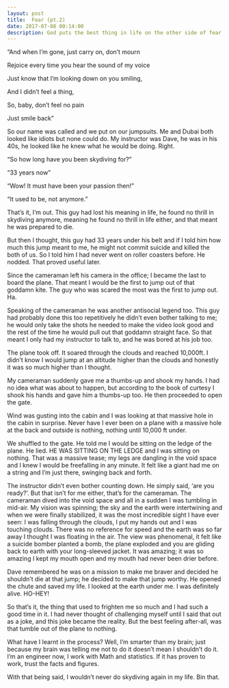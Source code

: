 ```yaml
---
layout: post
title:  Fear (pt.2)
date: 2017-07-08 00:14:00
description: God puts the best thing in life on the other side of fear
---
```

“And when I’m gone, just carry on, don’t mourn

Rejoice every time you hear the sound of my voice

Just know that I’m looking down on you smiling,

And I didn’t feel a thing, 

So, baby, don’t feel no pain

Just smile back”

So our name was called and we put on our jumpsuits. Me and Dubai both looked like idiots but none could do. My instructor was Dave, he was in his 40s, he looked like he knew what he would be doing. Right. 

“So how long have you been skydiving for?”

“33 years now”

“Wow! It must have been your passion then!”

“It used to be, not anymore.”

That’s it, I’m out. This guy had lost his meaning in life, he found no thrill in skydiving anymore, meaning he found no thrill in life either, and that meant he was prepared to die. 

But then I thought, this guy had 33 years under his belt and if I told him how much this jump meant to me, he might not commit suicide and killed the both of us. So I told him I had never went on roller coasters before. He nodded. That proved useful later.

Since the cameraman left his camera in the office; I became the last to board the plane. That meant I would be the first to jump out of that goddamn kite. The guy who was scared the most was the first to jump out. Ha. 

Speaking of the cameraman he was another antisocial legend too. This guy had probably done this too repetitively he didn’t even bother talking to me; he would only take the shots he needed to make the video look good and the rest of the time he would pull out that goddamn straight face. So that meant I only had my instructor to talk to, and he was bored at his job too.

The plane took off. It soared through the clouds and reached 10,000ft. I didn’t know I would jump at an altitude higher than the clouds and honestly it was so much higher than I thought. 

My cameraman suddenly gave me a thumbs-up and shook my hands.  I had no idea what was about to happen, but according to the book of curtesy I shook his hands and gave him a thumbs-up too. He then proceeded to open the gate.

Wind was gusting into the cabin and I was looking at that massive hole in the cabin in surprise. Never have I ever been on a plane with a massive hole at the back and outside is nothing, nothing until 10,000 ft under.

We shuffled to the gate. He told me I would be sitting on the ledge of the plane. He lied. HE WAS SITTING ON THE LEDGE and I was sitting on nothing. That was a massive tease; my legs are dangling in the void space and I knew I would be freefalling in any minute. It felt like a giant had me on a string and I’m just there, swinging back and forth. 

The instructor didn’t even bother counting down. He simply said, ‘are you ready?’. But that isn’t for me either, that’s for the cameraman. The cameraman dived into the void space and all in a sudden I was tumbling in mid-air. My vision was spinning; the sky and the earth were intertwining and when we were finally stabilized, it was the most incredible sight I have ever seen: I was falling through the clouds, I put my hands out and I was touching clouds. There was no reference for speed and the earth was so far away I thought I was floating in the air.  The view was phenomenal, it felt like a suicide bomber planted a bomb, the plane exploded and you are gliding back to earth with your long-sleeved jacket. It was amazing; it was so amazing I kept my mouth open and my mouth had never been drier before.  

Dave remembered he was on a mission to make me braver and decided he shouldn’t die at that jump; he decided to make that jump worthy. He opened the chute and saved my life. I looked at the earth under me. I was definitely alive. HO-HEY!

So that’s it, the thing that used to frighten me so much and I had such a good time in it. I had never thought of challenging myself until I said that out as a joke, and this joke became the reality. But the best feeling after-all, was that tumble out of the plane to nothing.

What have I learnt in the process? Well, I’m smarter than my brain; just because my brain was telling me not to do it doesn’t mean I shouldn’t do it. I’m an engineer now, I work with Math and statistics. If it has proven to work, trust the facts and figures. 

With that being said, I wouldn’t never do skydiving again in my life. Bin that. 
